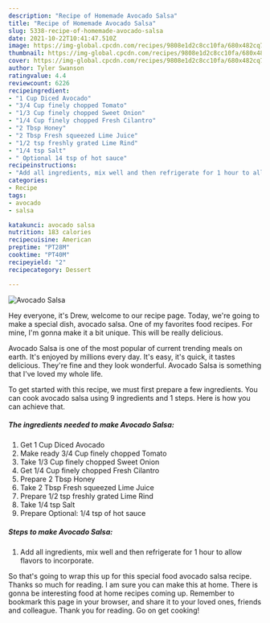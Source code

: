 ```yaml
---
description: "Recipe of Homemade Avocado Salsa"
title: "Recipe of Homemade Avocado Salsa"
slug: 5338-recipe-of-homemade-avocado-salsa
date: 2021-10-22T10:41:47.510Z
image: https://img-global.cpcdn.com/recipes/9808e1d2c8cc10fa/680x482cq70/avocado-salsa-recipe-main-photo.jpg
thumbnail: https://img-global.cpcdn.com/recipes/9808e1d2c8cc10fa/680x482cq70/avocado-salsa-recipe-main-photo.jpg
cover: https://img-global.cpcdn.com/recipes/9808e1d2c8cc10fa/680x482cq70/avocado-salsa-recipe-main-photo.jpg
author: Tyler Swanson
ratingvalue: 4.4
reviewcount: 6226
recipeingredient:
- "1 Cup Diced Avocado"
- "3/4 Cup finely chopped Tomato"
- "1/3 Cup finely chopped Sweet Onion"
- "1/4 Cup finely chopped Fresh Cilantro"
- "2 Tbsp Honey"
- "2 Tbsp Fresh squeezed Lime Juice"
- "1/2 tsp freshly grated Lime Rind"
- "1/4 tsp Salt"
- " Optional 14 tsp of hot sauce"
recipeinstructions:
- "Add all ingredients, mix well and then refrigerate for 1 hour to allow flavors to incorporate."
categories:
- Recipe
tags:
- avocado
- salsa

katakunci: avocado salsa 
nutrition: 183 calories
recipecuisine: American
preptime: "PT28M"
cooktime: "PT40M"
recipeyield: "2"
recipecategory: Dessert

---
```



![Avocado Salsa](https://img-global.cpcdn.com/recipes/9808e1d2c8cc10fa/680x482cq70/avocado-salsa-recipe-main-photo.jpg)

Hey everyone, it's Drew, welcome to our recipe page. Today, we're going to make a special dish, avocado salsa. One of my favorites food recipes. For mine, I'm gonna make it a bit unique. This will be really delicious.



Avocado Salsa is one of the most popular of current trending meals on earth. It's enjoyed by millions every day. It's easy, it's quick, it tastes delicious. They're fine and they look wonderful. Avocado Salsa is something that I've loved my whole life.


To get started with this recipe, we must first prepare a few ingredients. You can cook avocado salsa using 9 ingredients and 1 steps. Here is how you can achieve that.

<!--inarticleads1-->

##### The ingredients needed to make Avocado Salsa:

1. Get 1 Cup Diced Avocado
1. Make ready 3/4 Cup finely chopped Tomato
1. Take 1/3 Cup finely chopped Sweet Onion
1. Get 1/4 Cup finely chopped Fresh Cilantro
1. Prepare 2 Tbsp Honey
1. Take 2 Tbsp Fresh squeezed Lime Juice
1. Prepare 1/2 tsp freshly grated Lime Rind
1. Take 1/4 tsp Salt
1. Prepare  Optional: 1/4 tsp of hot sauce




<!--inarticleads2-->

##### Steps to make Avocado Salsa:

1. Add all ingredients, mix well and then refrigerate for 1 hour to allow flavors to incorporate.




So that's going to wrap this up for this special food avocado salsa recipe. Thanks so much for reading. I am sure you can make this at home. There is gonna be interesting food at home recipes coming up. Remember to bookmark this page in your browser, and share it to your loved ones, friends and colleague. Thank you for reading. Go on get cooking!
